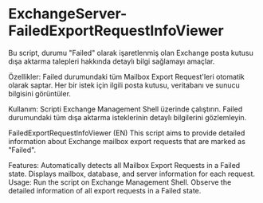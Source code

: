 # ExchangeServer-FailedExportRequestInfoViewer

Bu script, durumu "Failed" olarak işaretlenmiş olan Exchange posta kutusu dışa aktarma talepleri hakkında detaylı bilgi sağlamayı amaçlar.

Özellikler:
Failed durumundaki tüm Mailbox Export Request'leri otomatik olarak saptar.
Her bir istek için ilgili posta kutusu, veritabanı ve sunucu bilgisini görüntüler.

Kullanım:
Scripti Exchange Management Shell üzerinde çalıştırın.
Failed durumundaki tüm dışa aktarma isteklerinin detaylı bilgilerini gözlemleyin.


FailedExportRequestInfoViewer (EN)
This script aims to provide detailed information about Exchange mailbox export requests that are marked as "Failed".

Features:
Automatically detects all Mailbox Export Requests in a Failed state.
Displays mailbox, database, and server information for each request.
Usage:
Run the script on Exchange Management Shell.
Observe the detailed information of all export requests in a Failed state.

